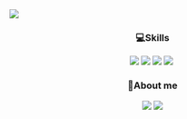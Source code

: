 <img src="https://capsule-render.vercel.app/api?type=slice&color=01FF95&height=300&section=header&text=Jonguk%20Lee&fontSize=120&fontColor=ffffff" />


<h3 align="center">💻Skills</h3>
<p align="center">
  <img src="https://img.shields.io/badge/HTML5-E34F26?style=flat-square&logo=HTML5&logoColor=white"/>
  <img src="https://img.shields.io/badge/CSS3-1572B6?style=flat-square&logo=CSS3&logoColor=black"/>
  <img src="https://img.shields.io/badge/JavaScript-F7DF1E?style=flat-square&logo=JavaScript&logoColor=black"/>
  <img src="https://img.shields.io/badge/Python-3766AB?style=flat-square&logo=Python&logoColor=white"/></a>&nbsp 
</p>

<h3 align="center">🐯About me</h3>
<p align="center">
   <a href="mailto:looke2930@gmail.com" target="_blank"><img src="https://img.shields.io/badge/looke2930@gmail.com-EA4335?style=flat-square&logo=Gmail&logoColor=white"/></a>
  <a href="https://www.instagram.com/looke____/" target="_blank"><img src="https://img.shields.io/badge/looke____-E4405F?style=flat-square&logo=instagram&logoColor=white"/>
</p>
